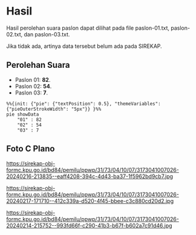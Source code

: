 # Hasil

Hasil perolehan suara paslon dapat dilihat pada file paslon-01.txt, paslon-02.txt, dan paslon-03.txt.

Jika tidak ada, artinya data tersebut belum ada pada SIREKAP.

## Perolehan Suara

 * Paslon 01: **82**.
 * Paslon 02: **54**.
 * Paslon 03: **7**.

```mermaid
%%{init: {"pie": {"textPosition": 0.5}, "themeVariables": {"pieOuterStrokeWidth": "5px"}} }%%
pie showData
    "01" : 82
    "02" : 54
    "03" : 7
```
## Foto C Plano

https://sirekap-obj-formc.kpu.go.id/bd84/pemilu/ppwp/31/73/04/10/07/3173041007026-20240216-213835--eaff4208-394c-4d43-ba37-1f5962bd9cb7.jpg

https://sirekap-obj-formc.kpu.go.id/bd84/pemilu/ppwp/31/73/04/10/07/3173041007026-20240217-171710--412c339a-d520-4f45-bbee-c3c880cd20d2.jpg

https://sirekap-obj-formc.kpu.go.id/bd84/pemilu/ppwp/31/73/04/10/07/3173041007026-20240214-215752--993fd66f-c290-41b3-b67f-b602a7c91d46.jpg
